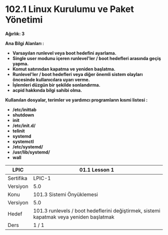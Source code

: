 # 102.1 Linux Kurulumu ve Paket Yönetimi

**Ağırlık: 3** 

**Ana Bilgi Alanları :**

-   **Varsayılan runlevel veya boot hedefini ayarlama.**
-   **Single user modunu içeren runlevel'ler / boot hedefleri arasında geçiş yapma.**
-   **Komut satırından kapatma ve yeniden başlatma.**
-   **Runlevel'ler / boot hedefleri veya diğer önemli sistem olayları öncesinde kullanıcılara uyarı verme.**
-   **İşlemleri düzgün bir şekilde sonlandırma.**
-   **acpid hakkında bilgi sahibi olma.**
  

**Kullanılan dosyalar, terimler ve yardımcı programların kısmi listesi :**  

-   **/etc/inittab**
-   **shutdown**
-   **init**
-   **/etc/init.d/**
-   **telinit**
-   **systemd**
-   **systemctl**
-   **/etc/systemd/**
-   **/usr/lib/systemd/**
-   **wall**
  


|LPIC|01.1 Lesson 1 |
|-|-|
|Sertifika|LPIC-1|
|Versiyon|5.0|
|Konu|101.3 Sistemi Önyüklemesi|
|Versiyon|5.0|
|Hedef|101.3 runlevels / boot hedeflerini değiştirmek, sistemi kapatmak veya yeniden başlatmak |
|Ders|1 / 1| 